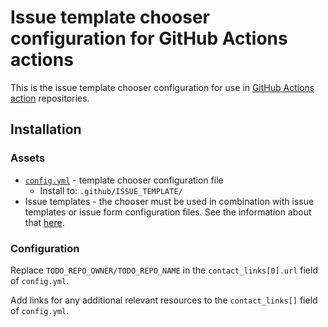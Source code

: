 # Issue template chooser configuration for GitHub Actions actions

This is the issue template chooser configuration for use in [GitHub Actions action](https://docs.github.com/actions/creating-actions/about-custom-actions) repositories.

## Installation

### Assets

- [`config.yml`](config.yml) - template chooser configuration file
  - Install to: `.github/ISSUE_TEMPLATE/`
- Issue templates - the chooser must be used in combination with issue templates or issue form configuration files. See the information about that [here](../../README.md).

### Configuration

Replace `TODO_REPO_OWNER/TODO_REPO_NAME` in the `contact_links[0].url` field of `config.yml`.

Add links for any additional relevant resources to the `contact_links[]` field of `config.yml`.
